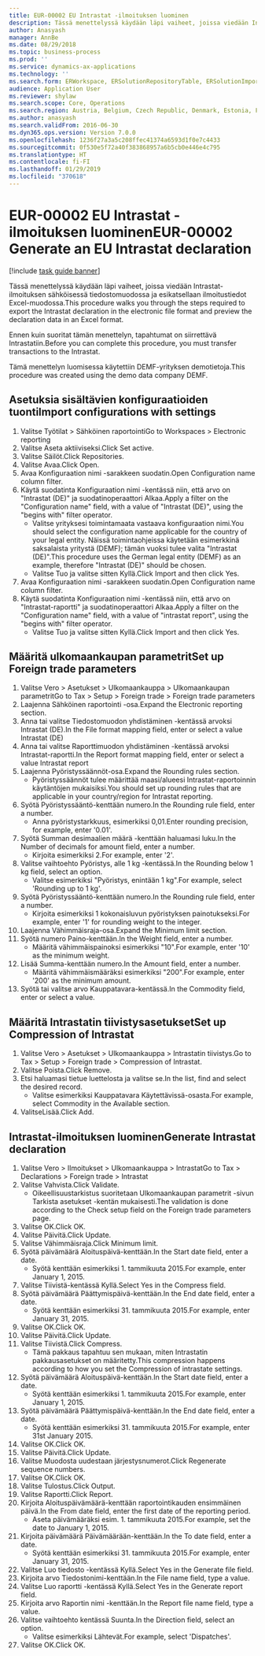 ```yaml
---
title: EUR-00002 EU Intrastat -ilmoituksen luominen
description: Tässä menettelyssä käydään läpi vaiheet, joissa viedään Intrastat-ilmoituksen sähköisessä tiedostomuodossa ja esikatsellaan ilmoitustiedot Excel-muodossa.
author: Anasyash
manager: AnnBe
ms.date: 08/29/2018
ms.topic: business-process
ms.prod: ''
ms.service: dynamics-ax-applications
ms.technology: ''
ms.search.form: ERWorkspace, ERSolutionRepositoryTable, ERSolutionImport, IntrastatParameters, IntrastatCommodityLookup, IntrastatCompressParameters, Intrastat, SysQueryForm
audience: Application User
ms.reviewer: shylaw
ms.search.scope: Core, Operations
ms.search.region: Austria, Belgium, Czech Republic, Denmark, Estonia, Finland, France, Germany, Hungary, Ireland, Italy, Latvia, Lithuania, Netherlands, Poland, Spain, Sweden, United Kingdom
ms.author: anasyash
ms.search.validFrom: 2016-06-30
ms.dyn365.ops.version: Version 7.0.0
ms.openlocfilehash: 1236f27a3a5c208ffec41374a6593d1f0e7c4433
ms.sourcegitcommit: 0f530e5f72a40f383868957a6b5cb0e446e4c795
ms.translationtype: HT
ms.contentlocale: fi-FI
ms.lasthandoff: 01/29/2019
ms.locfileid: "370618"
---
```

# <a name="eur-00002-generate-an-eu-intrastat-declaration"></a><span data-ttu-id="f14d5-103">EUR-00002 EU Intrastat -ilmoituksen luominen</span><span class="sxs-lookup"><span data-stu-id="f14d5-103">EUR-00002 Generate an EU Intrastat declaration</span></span>

[!include [task guide banner](../../includes/task-guide-banner.md)]

<span data-ttu-id="f14d5-104">Tässä menettelyssä käydään läpi vaiheet, joissa viedään Intrastat-ilmoituksen sähköisessä tiedostomuodossa ja esikatsellaan ilmoitustiedot Excel-muodossa.</span><span class="sxs-lookup"><span data-stu-id="f14d5-104">This procedure walks you through the steps required to export the Intrastat declaration in the electronic file format and preview the declaration data in an Excel format.</span></span> 

<span data-ttu-id="f14d5-105">Ennen kuin suoritat tämän menettelyn, tapahtumat on siirrettävä Intrastatiin.</span><span class="sxs-lookup"><span data-stu-id="f14d5-105">Before you can complete this procedure, you must transfer transactions to the Intrastat.</span></span> 

<span data-ttu-id="f14d5-106">Tämä menettelyn luomisessa käytettiin DEMF-yrityksen demotietoja.</span><span class="sxs-lookup"><span data-stu-id="f14d5-106">This procedure was created using the demo data company DEMF.</span></span>


## <a name="import-configurations-with-settings"></a><span data-ttu-id="f14d5-107">Asetuksia sisältävien konfiguraatioiden tuonti</span><span class="sxs-lookup"><span data-stu-id="f14d5-107">Import configurations with settings</span></span>
1. <span data-ttu-id="f14d5-108">Valitse Työtilat > Sähköinen raportointi</span><span class="sxs-lookup"><span data-stu-id="f14d5-108">Go to Workspaces > Electronic reporting</span></span>
2. <span data-ttu-id="f14d5-109">Valitse Aseta aktiiviseksi.</span><span class="sxs-lookup"><span data-stu-id="f14d5-109">Click Set active.</span></span>
3. <span data-ttu-id="f14d5-110">Valitse Säilöt.</span><span class="sxs-lookup"><span data-stu-id="f14d5-110">Click Repositories.</span></span>
4. <span data-ttu-id="f14d5-111">Valitse Avaa.</span><span class="sxs-lookup"><span data-stu-id="f14d5-111">Click Open.</span></span>
5. <span data-ttu-id="f14d5-112">Avaa Konfiguraation nimi -sarakkeen suodatin.</span><span class="sxs-lookup"><span data-stu-id="f14d5-112">Open Configuration name column filter.</span></span>
6. <span data-ttu-id="f14d5-113">Käytä suodatinta Konfiguraation nimi -kentässä niin, että arvo on "Intrastat (DE)" ja suodatinoperaattori Alkaa.</span><span class="sxs-lookup"><span data-stu-id="f14d5-113">Apply a filter on the "Configuration name" field, with a value of "Intrastat (DE)", using the "begins with" filter operator.</span></span>
    * <span data-ttu-id="f14d5-114">Valitse yrityksesi toimintamaata vastaava konfiguraation nimi.</span><span class="sxs-lookup"><span data-stu-id="f14d5-114">You should select the configuration name applicable for the country of your legal entity.</span></span> <span data-ttu-id="f14d5-115">Näissä toimintaohjeissa käytetään esimerkkinä saksalaista yritystä (DEMF); tämän vuoksi tulee valita "Intrastat (DE)".</span><span class="sxs-lookup"><span data-stu-id="f14d5-115">This procedure uses the German legal entity (DEMF) as an example, therefore "Intrastat (DE)" should be chosen.</span></span>  
    * <span data-ttu-id="f14d5-116">Valitse Tuo ja valitse sitten Kyllä.</span><span class="sxs-lookup"><span data-stu-id="f14d5-116">Click Import and then click Yes.</span></span>  
7. <span data-ttu-id="f14d5-117">Avaa Konfiguraation nimi -sarakkeen suodatin.</span><span class="sxs-lookup"><span data-stu-id="f14d5-117">Open Configuration name column filter.</span></span>
8. <span data-ttu-id="f14d5-118">Käytä suodatinta Konfiguraation nimi -kentässä niin, että arvo on "Intrastat-raportti" ja suodatinoperaattori Alkaa.</span><span class="sxs-lookup"><span data-stu-id="f14d5-118">Apply a filter on the "Configuration name" field, with a value of "intrastat report", using the "begins with" filter operator.</span></span>
    * <span data-ttu-id="f14d5-119">Valitse Tuo ja valitse sitten Kyllä.</span><span class="sxs-lookup"><span data-stu-id="f14d5-119">Click Import and then click Yes.</span></span>  

## <a name="set-up-foreign-trade-parameters"></a><span data-ttu-id="f14d5-120">Määritä ulkomaankaupan parametrit</span><span class="sxs-lookup"><span data-stu-id="f14d5-120">Set up Foreign trade parameters</span></span>
1. <span data-ttu-id="f14d5-121">Valitse Vero > Asetukset > Ulkomaankauppa > Ulkomaankaupan parametrit</span><span class="sxs-lookup"><span data-stu-id="f14d5-121">Go to Tax > Setup > Foreign trade > Foreign trade parameters</span></span>
2. <span data-ttu-id="f14d5-122">Laajenna Sähköinen raportointi -osa.</span><span class="sxs-lookup"><span data-stu-id="f14d5-122">Expand the Electronic reporting section.</span></span>
3. <span data-ttu-id="f14d5-123">Anna tai valitse Tiedostomuodon yhdistäminen -kentässä arvoksi Intrastat (DE).</span><span class="sxs-lookup"><span data-stu-id="f14d5-123">In the File format mapping field, enter or select a value Intrastat (DE)</span></span>
4. <span data-ttu-id="f14d5-124">Anna tai valitse Raporttimuodon yhdistäminen -kentässä arvoksi Intrastat-raportti.</span><span class="sxs-lookup"><span data-stu-id="f14d5-124">In the Report format mapping field, enter or select a value Intrastat report</span></span>
5. <span data-ttu-id="f14d5-125">Laajenna Pyöristyssäännöt-osa.</span><span class="sxs-lookup"><span data-stu-id="f14d5-125">Expand the Rounding rules section.</span></span>
    * <span data-ttu-id="f14d5-126">Pyöristyssäännöt tulee määrittää maasi/alueesi Intrastat-raportoinnin käytäntöjen mukaisiksi.</span><span class="sxs-lookup"><span data-stu-id="f14d5-126">You should set up rounding rules that are applicable in your country/region for Intrastat reporting.</span></span>  
6. <span data-ttu-id="f14d5-127">Syötä Pyöristyssääntö-kenttään numero.</span><span class="sxs-lookup"><span data-stu-id="f14d5-127">In the Rounding rule field, enter a number.</span></span>
    * <span data-ttu-id="f14d5-128">Anna pyöristystarkkuus, esimerkiksi 0,01.</span><span class="sxs-lookup"><span data-stu-id="f14d5-128">Enter rounding precision, for example, enter '0.01'.</span></span>  
7. <span data-ttu-id="f14d5-129">Syötä Summan desimaalien määrä -kenttään haluamasi luku.</span><span class="sxs-lookup"><span data-stu-id="f14d5-129">In the Number of decimals for amount field, enter a number.</span></span>
    * <span data-ttu-id="f14d5-130">Kirjoita esimerkiksi 2.</span><span class="sxs-lookup"><span data-stu-id="f14d5-130">For example, enter '2'.</span></span>  
8. <span data-ttu-id="f14d5-131">Valitse vaihtoehto Pyöristys, alle 1 kg -kentässä.</span><span class="sxs-lookup"><span data-stu-id="f14d5-131">In the Rounding below 1 kg field, select an option.</span></span>
    * <span data-ttu-id="f14d5-132">Valitse esimerkiksi "Pyöristys, enintään 1 kg".</span><span class="sxs-lookup"><span data-stu-id="f14d5-132">For example, select 'Rounding up to 1 kg'.</span></span>  
9. <span data-ttu-id="f14d5-133">Syötä Pyöristyssääntö-kenttään numero.</span><span class="sxs-lookup"><span data-stu-id="f14d5-133">In the Rounding rule field, enter a number.</span></span>
    * <span data-ttu-id="f14d5-134">Kirjoita esimerkiksi 1 kokonaisluvun pyöristyksen painotukseksi.</span><span class="sxs-lookup"><span data-stu-id="f14d5-134">For example, enter '1' for rounding weight to the integer.</span></span>  
10. <span data-ttu-id="f14d5-135">Laajenna Vähimmäisraja-osa.</span><span class="sxs-lookup"><span data-stu-id="f14d5-135">Expand the Minimum limit section.</span></span>
11. <span data-ttu-id="f14d5-136">Syötä numero Paino-kenttään.</span><span class="sxs-lookup"><span data-stu-id="f14d5-136">In the Weight field, enter a number.</span></span>
    * <span data-ttu-id="f14d5-137">Määritä vähimmäispainoksi esimerkiksi "10".</span><span class="sxs-lookup"><span data-stu-id="f14d5-137">For example, enter '10' as the minimum weight.</span></span>  
12. <span data-ttu-id="f14d5-138">Lisää Summa-kenttään numero.</span><span class="sxs-lookup"><span data-stu-id="f14d5-138">In the Amount field, enter a number.</span></span>
    * <span data-ttu-id="f14d5-139">Määritä vähimmäismääräksi esimerkiksi "200".</span><span class="sxs-lookup"><span data-stu-id="f14d5-139">For example, enter '200' as the minimum amount.</span></span>  
13. <span data-ttu-id="f14d5-140">Syötä tai valitse arvo Kauppatavara-kentässä.</span><span class="sxs-lookup"><span data-stu-id="f14d5-140">In the Commodity field, enter or select a value.</span></span>

## <a name="set-up-compression-of-intrastat"></a><span data-ttu-id="f14d5-141">Määritä Intrastatin tiivistysasetukset</span><span class="sxs-lookup"><span data-stu-id="f14d5-141">Set up Compression of Intrastat</span></span>
1. <span data-ttu-id="f14d5-142">Valitse Vero > Asetukset > Ulkomaankauppa > Intrastatin tiivistys.</span><span class="sxs-lookup"><span data-stu-id="f14d5-142">Go to Tax > Setup > Foreign trade > Compression of Intrastat.</span></span>
2. <span data-ttu-id="f14d5-143">Valitse Poista.</span><span class="sxs-lookup"><span data-stu-id="f14d5-143">Click Remove.</span></span>
3. <span data-ttu-id="f14d5-144">Etsi haluamasi tietue luettelosta ja valitse se.</span><span class="sxs-lookup"><span data-stu-id="f14d5-144">In the list, find and select the desired record.</span></span>
    * <span data-ttu-id="f14d5-145">Valitse esimerkiksi Kauppatavara Käytettävissä-osasta.</span><span class="sxs-lookup"><span data-stu-id="f14d5-145">For example, select Commodity in the Available section.</span></span>  
4. <span data-ttu-id="f14d5-146">ValitseLisää.</span><span class="sxs-lookup"><span data-stu-id="f14d5-146">Click Add.</span></span>

## <a name="generate-intrastat-declaration"></a><span data-ttu-id="f14d5-147">Intrastat-ilmoituksen luominen</span><span class="sxs-lookup"><span data-stu-id="f14d5-147">Generate Intrastat declaration</span></span>
1. <span data-ttu-id="f14d5-148">Valitse Vero > Ilmoitukset > Ulkomaankauppa > Intrastat</span><span class="sxs-lookup"><span data-stu-id="f14d5-148">Go to Tax > Declarations > Foreign trade > Intrastat</span></span>
2. <span data-ttu-id="f14d5-149">Valitse Vahvista.</span><span class="sxs-lookup"><span data-stu-id="f14d5-149">Click Validate.</span></span>
    * <span data-ttu-id="f14d5-150">Oikeellisuustarkistus suoritetaan Ulkomaankaupan parametrit -sivun Tarkista asetukset -kentän mukaisesti.</span><span class="sxs-lookup"><span data-stu-id="f14d5-150">The validation is done according to the Check setup field on the Foreign trade parameters page.</span></span>  
3. <span data-ttu-id="f14d5-151">Valitse OK.</span><span class="sxs-lookup"><span data-stu-id="f14d5-151">Click OK.</span></span>
4. <span data-ttu-id="f14d5-152">Valitse Päivitä.</span><span class="sxs-lookup"><span data-stu-id="f14d5-152">Click Update.</span></span>
5. <span data-ttu-id="f14d5-153">Valitse Vähimmäisraja.</span><span class="sxs-lookup"><span data-stu-id="f14d5-153">Click Minimum limit.</span></span>
6. <span data-ttu-id="f14d5-154">Syötä päivämäärä Aloituspäivä-kenttään.</span><span class="sxs-lookup"><span data-stu-id="f14d5-154">In the Start date field, enter a date.</span></span>
    * <span data-ttu-id="f14d5-155">Syötä kenttään esimerkiksi 1. tammikuuta 2015.</span><span class="sxs-lookup"><span data-stu-id="f14d5-155">For example, enter January 1, 2015.</span></span>  
7. <span data-ttu-id="f14d5-156">Valitse Tiivistä-kentässä Kyllä.</span><span class="sxs-lookup"><span data-stu-id="f14d5-156">Select Yes in the Compress field.</span></span>
8. <span data-ttu-id="f14d5-157">Syötä päivämäärä Päättymispäivä-kenttään.</span><span class="sxs-lookup"><span data-stu-id="f14d5-157">In the End date field, enter a date.</span></span>
    * <span data-ttu-id="f14d5-158">Syötä kenttään esimerkiksi 31. tammikuuta 2015.</span><span class="sxs-lookup"><span data-stu-id="f14d5-158">For example, enter January 31, 2015.</span></span>  
9. <span data-ttu-id="f14d5-159">Valitse OK.</span><span class="sxs-lookup"><span data-stu-id="f14d5-159">Click OK.</span></span>
10. <span data-ttu-id="f14d5-160">Valitse Päivitä.</span><span class="sxs-lookup"><span data-stu-id="f14d5-160">Click Update.</span></span>
11. <span data-ttu-id="f14d5-161">Valitse Tiivistä.</span><span class="sxs-lookup"><span data-stu-id="f14d5-161">Click Compress.</span></span>
    * <span data-ttu-id="f14d5-162">Tämä pakkaus tapahtuu sen mukaan, miten Intrastatin pakkausasetukset on määritetty.</span><span class="sxs-lookup"><span data-stu-id="f14d5-162">This compression happens according to how you set the Compression of intrastate settings.</span></span>  
12. <span data-ttu-id="f14d5-163">Syötä päivämäärä Aloituspäivä-kenttään.</span><span class="sxs-lookup"><span data-stu-id="f14d5-163">In the Start date field, enter a date.</span></span>
    * <span data-ttu-id="f14d5-164">Syötä kenttään esimerkiksi 1. tammikuuta 2015.</span><span class="sxs-lookup"><span data-stu-id="f14d5-164">For example, enter January 1, 2015.</span></span>  
13. <span data-ttu-id="f14d5-165">Syötä päivämäärä Päättymispäivä-kenttään.</span><span class="sxs-lookup"><span data-stu-id="f14d5-165">In the End date field, enter a date.</span></span>
    * <span data-ttu-id="f14d5-166">Syötä kenttään esimerkiksi 31. tammikuuta 2015.</span><span class="sxs-lookup"><span data-stu-id="f14d5-166">For example, enter 31st January 2015.</span></span>  
14. <span data-ttu-id="f14d5-167">Valitse OK.</span><span class="sxs-lookup"><span data-stu-id="f14d5-167">Click OK.</span></span>
15. <span data-ttu-id="f14d5-168">Valitse Päivitä.</span><span class="sxs-lookup"><span data-stu-id="f14d5-168">Click Update.</span></span>
16. <span data-ttu-id="f14d5-169">Valitse Muodosta uudestaan järjestysnumerot.</span><span class="sxs-lookup"><span data-stu-id="f14d5-169">Click Regenerate sequence numbers.</span></span>
17. <span data-ttu-id="f14d5-170">Valitse OK.</span><span class="sxs-lookup"><span data-stu-id="f14d5-170">Click OK.</span></span>
18. <span data-ttu-id="f14d5-171">Valitse Tulostus.</span><span class="sxs-lookup"><span data-stu-id="f14d5-171">Click Output.</span></span>
19. <span data-ttu-id="f14d5-172">Valitse Raportti.</span><span class="sxs-lookup"><span data-stu-id="f14d5-172">Click Report.</span></span>
20. <span data-ttu-id="f14d5-173">Kirjoita Aloituspäivämäärä-kenttään raportointikauden ensimmäinen päivä.</span><span class="sxs-lookup"><span data-stu-id="f14d5-173">In the From date field, enter the first date of the reporting period.</span></span>
    * <span data-ttu-id="f14d5-174">Aseta päivämääräksi esim. 1. tammikuuta 2015.</span><span class="sxs-lookup"><span data-stu-id="f14d5-174">For example, set the date to January 1, 2015.</span></span>  
21. <span data-ttu-id="f14d5-175">Kirjoita päivämäärä Päivämäärään-kenttään.</span><span class="sxs-lookup"><span data-stu-id="f14d5-175">In the To date field, enter a date.</span></span>
    * <span data-ttu-id="f14d5-176">Syötä kenttään esimerkiksi 31. tammikuuta 2015.</span><span class="sxs-lookup"><span data-stu-id="f14d5-176">For example, enter January 31, 2015.</span></span>  
22. <span data-ttu-id="f14d5-177">Valitse Luo tiedosto -kentässä Kyllä.</span><span class="sxs-lookup"><span data-stu-id="f14d5-177">Select Yes in the Generate file field.</span></span>
23. <span data-ttu-id="f14d5-178">Kirjoita arvo Tiedostonimi-kenttään.</span><span class="sxs-lookup"><span data-stu-id="f14d5-178">In the File name field, type a value.</span></span>
24. <span data-ttu-id="f14d5-179">Valitse Luo raportti -kentässä Kyllä.</span><span class="sxs-lookup"><span data-stu-id="f14d5-179">Select Yes in the Generate report field.</span></span>
25. <span data-ttu-id="f14d5-180">Kirjoita arvo Raportin nimi -kenttään.</span><span class="sxs-lookup"><span data-stu-id="f14d5-180">In the Report file name field, type a value.</span></span>
26. <span data-ttu-id="f14d5-181">Valitse vaihtoehto kentässä Suunta.</span><span class="sxs-lookup"><span data-stu-id="f14d5-181">In the Direction field, select an option.</span></span>
    * <span data-ttu-id="f14d5-182">Valitse esimerkiksi Lähtevät.</span><span class="sxs-lookup"><span data-stu-id="f14d5-182">For example, select 'Dispatches'.</span></span>  
27. <span data-ttu-id="f14d5-183">Valitse OK.</span><span class="sxs-lookup"><span data-stu-id="f14d5-183">Click OK.</span></span>

